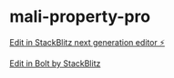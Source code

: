 # mali-property-pro

[Edit in StackBlitz next generation editor ⚡️](https://stackblitz.com/~/github.com/donvito/bolt-property-pro)

[Edit in Bolt by StackBlitz](https://bolt.new/github.com/mwangimuya/mali-property-manager)
